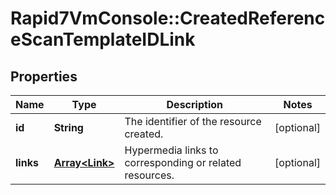 # Rapid7VmConsole::CreatedReferenceScanTemplateIDLink

## Properties
Name | Type | Description | Notes
------------ | ------------- | ------------- | -------------
**id** | **String** | The identifier of the resource created. | [optional] 
**links** | [**Array&lt;Link&gt;**](Link.md) | Hypermedia links to corresponding or related resources. | [optional] 


